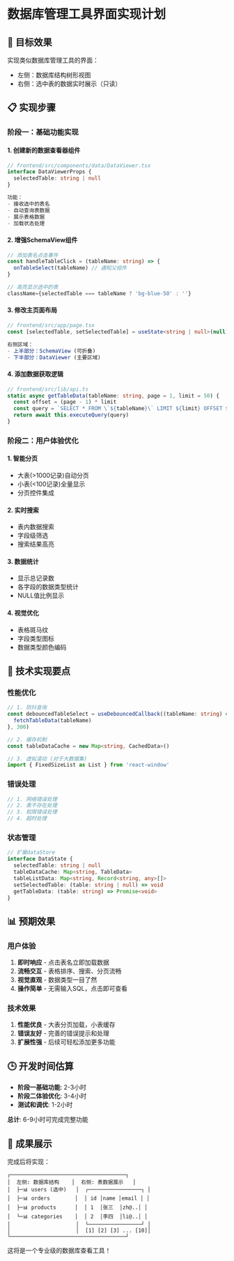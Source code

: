 # 数据库管理工具界面实现计划

## 🎯 目标效果
实现类似数据库管理工具的界面：
- 左侧：数据库结构树形视图
- 右侧：选中表的数据实时展示（只读）

## 📋 实现步骤

### 阶段一：基础功能实现

#### 1. 创建新的数据查看器组件
```typescript
// frontend/src/components/data/DataViewer.tsx
interface DataViewerProps {
  selectedTable: string | null
}

功能：
- 接收选中的表名
- 自动查询表数据
- 展示表格数据
- 加载状态处理
```

#### 2. 增强SchemaView组件
```typescript
// 添加表名点击事件
const handleTableClick = (tableName: string) => {
  onTableSelect(tableName) // 通知父组件
}

// 高亮显示选中的表
className={selectedTable === tableName ? 'bg-blue-50' : ''}
```

#### 3. 修改主页面布局
```typescript
// frontend/src/app/page.tsx
const [selectedTable, setSelectedTable] = useState<string | null>(null)

右侧区域：
- 上半部分：SchemaView (可折叠)
- 下半部分：DataViewer (主要区域)
```

#### 4. 添加数据获取逻辑
```typescript
// frontend/src/lib/api.ts
static async getTableData(tableName: string, page = 1, limit = 50) {
  const offset = (page - 1) * limit
  const query = `SELECT * FROM \`${tableName}\` LIMIT ${limit} OFFSET ${offset}`
  return await this.executeQuery(query)
}
```

### 阶段二：用户体验优化

#### 1. 智能分页
- 大表(>1000记录)自动分页
- 小表(<100记录)全量显示
- 分页控件集成

#### 2. 实时搜索
- 表内数据搜索
- 字段级筛选
- 搜索结果高亮

#### 3. 数据统计
- 显示总记录数
- 各字段的数据类型统计
- NULL值比例显示

#### 4. 视觉优化
- 表格斑马纹
- 字段类型图标
- 数据类型颜色编码

## 🔧 技术实现要点

### 性能优化
```typescript
// 1. 防抖查询
const debouncedTableSelect = useDebouncedCallback((tableName: string) => {
  fetchTableData(tableName)
}, 300)

// 2. 缓存机制  
const tableDataCache = new Map<string, CachedData>()

// 3. 虚拟滚动 (对于大数据集)
import { FixedSizeList as List } from 'react-window'
```

### 错误处理
```typescript
// 1. 网络错误处理
// 2. 表不存在处理
// 3. 权限错误处理
// 4. 超时处理
```

### 状态管理
```typescript
// 扩展dataStore
interface DataState {
  selectedTable: string | null
  tableDataCache: Map<string, TableData>
  tableListData: Map<string, Record<string, any>[]>
  setSelectedTable: (table: string | null) => void
  getTableData: (table: string) => Promise<void>
}
```

## 📊 预期效果

### 用户体验
1. **即时响应** - 点击表名立即加载数据
2. **流畅交互** - 表格排序、搜索、分页流畅
3. **视觉直观** - 数据类型一目了然
4. **操作简单** - 无需输入SQL，点击即可查看

### 技术效果
1. **性能优良** - 大表分页加载，小表缓存
2. **错误友好** - 完善的错误提示和处理
3. **扩展性强** - 后续可轻松添加更多功能

## 🕒 开发时间估算

- **阶段一基础功能**: 2-3小时
- **阶段二体验优化**: 3-4小时
- **测试和调优**: 1-2小时

**总计**: 6-9小时可完成完整功能

## 🎉 成果展示

完成后将实现：
```
┌─────────────────────────────────────┐
│  左侧: 数据库结构    │  右侧: 表数据展示   │
│  ├─📊 users (选中)   │  ┌─────────────────┐ │
│  ├─📊 orders        │  │ id │name │email │ │  
│  ├─📊 products      │  │ 1  │张三  │zh@..│ │
│  └─📊 categories    │  │ 2  │李四  │li@..│ │
│                     │  └─────────────────┘ │
│                     │  [1] [2] [3] ... [10]│
└─────────────────────────────────────┘
```

这将是一个专业级的数据库查看工具！ 